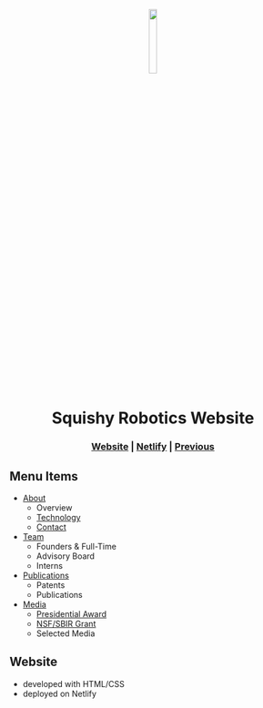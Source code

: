 <p align="center">
  <img src="https://squishy-robotics.com/img/squishy_logo.svg" width="17%">
</p>

<h1 align="center">Squishy Robotics Website</h1>
<h3 align="center"><a href="https://squishy-robotics.com/">Website</a> 
| <a href="http://squishyrobotics.netlify.com/">Netlify</a> 
| <a href="https://squishyrobotics.wordpress.com/">Previous</a></h3>

## Menu Items
- [About](https://squishy-robotics.com/about.html)
  - Overview
  - [Technology](https://squishy-robotics.com/about.html#tech)
  - [Contact](https://squishy-robotics.com/about.html#contact)
- [Team](https://squishy-robotics.com/team.html)
  - Founders & Full-Time
  - Advisory Board
  - Interns
- [Publications](https://squishy-robotics.com/pubs.html)
  - Patents
  - Publications
- [Media](https://squishy-robotics.com/media.html)
  - [Presidential Award](https://squishy-robotics.com/nsfsbir.html)
  - [NSF/SBIR Grant](https://squishy-robotics.com/presaward.html)
  - Selected Media


## Website
- developed with HTML/CSS 
- deployed on Netlify

